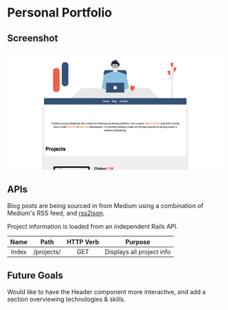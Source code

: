 # Personal Portfolio

## Screenshot

<img src="https://raw.githubusercontent.com/SenseiCain/portfolio/master/preview.png" width="500px" />

## APIs

Blog posts are being sourced in from Medium using a combination of Medium's RSS feed, and <a href="https://rss2json.com/" target="_blank">rss2json</a>.

Project information is loaded from an independent Rails API.

|   Name    |           Path            | HTTP Verb |                     Purpose                     |
| :-------: | :-----------------------: | :-------: | :---------------------------------------------: |
|   Index   |        /projects/         |    GET    |             Displays all project info           |

## Future Goals

Would like to have the Header component more interactive, and add a section overviewing technologies & skills.
